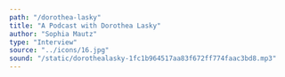 ```yaml
---
path: "/dorothea-lasky"
title: "A Podcast with Dorothea Lasky"
author: "Sophia Mautz"
type: "Interview"
source: "../icons/16.jpg"  
sound: "/static/dorothealasky-1fc1b964517aa83f672ff774faac3bd8.mp3"
---
```

